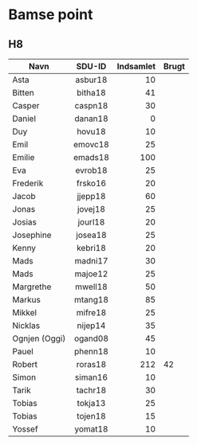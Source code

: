 # Bamse point
## H8

| Navn		| SDU-ID  | Indsamlet	| Brugt | 
| ------------- | :-----: | ----------: | ----- | 
| Asta  	| asbur18 | 10 		|       | 
| Bitten 	| bitha18 | 41 		| 	|
| Casper 	| caspn18 | 30 		| 	|
| Daniel 	| danan18 | 0 		| 	| 
| Duy 		| hovu18  | 10 		| 	| 
| Emil 		| emovc18 | 25 		| 	| 
| Emilie 	| emads18 | 100		| 	| 
| Eva 		| evrob18 | 25 		| 	| 
| Frederik 	| frsko16 | 20 		| 	| 
| Jacob 	| jjepp18 | 60 		| 	| 
| Jonas 	| jovej18 | 25 		| 	| 
| Josias 	| jourl18 | 20 		| 	| 
| Josephine 	| josea18 | 25 		| 	| 
| Kenny 	| kebri18 | 20 		| 	| 
| Mads 		| madni17 | 30 		| 	| 
| Mads 		| majoe12 | 25 		| 	| 
| Margrethe 	| mwell18 | 50 		| 	| 
| Markus 	| mtang18 | 85 		| 	| 
| Mikkel 	| mifre18 | 25 		| 	| 
| Nicklas 	| nijep14 | 35 		| 	| 
| Ognjen (Oggi) | ogand08 | 45 		| 	| 
| Pauel 	| phenn18 | 10 		| 	| 
| Robert 	| roras18 | 212 	| 42    |
| Simon 	| siman16 | 10 		| 	|
| Tarik 	| tachr18 | 30 		| 	|
| Tobias 	| tokja13 | 25 		| 	|
| Tobias 	| tojen18 | 15 		| 	|
| Yossef 	| yomat18 | 10 		| 	|

